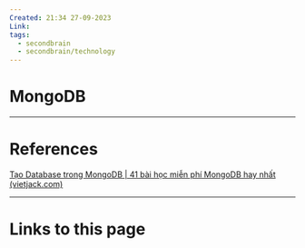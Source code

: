 ```yaml
---
Created: 21:34 27-09-2023
Link: 
tags:
  - secondbrain
  - secondbrain/technology
---
```


# MongoDB







--- 
# References
[Tạo Database trong MongoDB | 41 bài học miễn phí MongoDB hay nhất (vietjack.com)](https://vietjack.com/mongodb/tao_database_trong_mongodb.jsp)


--- 
# Links to this page

